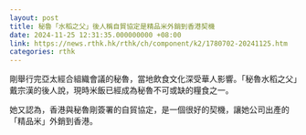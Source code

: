 ```yaml
---
layout: post
title: 秘魯「水稻之父」後人稱自貿協定是精品米外銷到香港契機
date: 2024-11-25 12:31:35.000000000 +08:00
link: https://news.rthk.hk/rthk/ch/component/k2/1780702-20241125.htm
categories: rthk
---
```


剛舉行完亞太經合組織會議的秘魯，當地飲食文化深受華人影響。「秘魯水稻之父」戴宗漢的後人說，現時米飯已經成為秘魯不可或缺的糧食之一。

她又認為，香港與秘魯剛簽署的自貿協定，是一個很好的契機，讓她公司出產的「精品米」外銷到香港。
